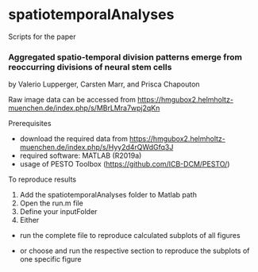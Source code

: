 # spatiotemporalAnalyses
Scripts for the paper

### Aggregated spatio-temporal division patterns emerge from reoccurring divisions of neural stem cells
by Valerio Lupperger, Carsten Marr, and Prisca Chapouton

Raw image data can be accessed from https://hmgubox2.helmholtz-muenchen.de/index.php/s/MBrLMra7wpj2qKn
 
Prerequisites
- download the required data from https://hmgubox2.helmholtz-muenchen.de/index.php/s/Hyy2d4rQWdGfq3J
- required software: MATLAB (R2019a)
- usage of PESTO Toolbox (https://github.com/ICB-DCM/PESTO/)

 To reproduce results  
1. Add the spatiotemporalAnalyses folder to Matlab path
2. Open the run.m file
3. Define your inputFolder
4. Either 

-  run the complete file to reproduce calculated subplots of all figures </p></li>
-  or choose and run the respective section to reproduce the subplots of one specific figure </p></li>

